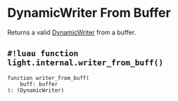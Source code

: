 # DynamicWriter From Buffer

Returns a valid [DynamicWriter](./index.md) from a buffer.

## `#!luau function light.internal.writer_from_buff()`

```luau title='<!-- client --> <!-- server --> <!-- shared --> <!-- experimental --> <!-- sync -->'
function writer_from_buff(
    buff: buffer
): (DynamicWriter)
```
